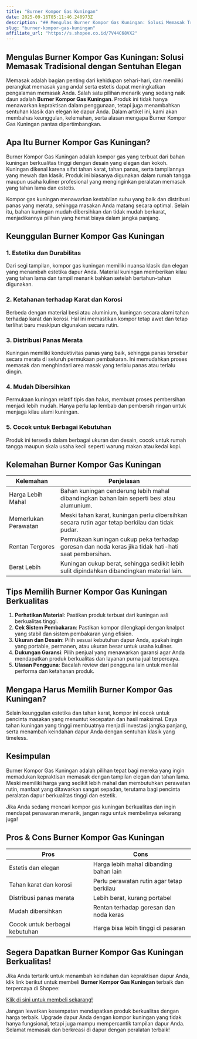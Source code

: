```yaml
---
title: "Burner Kompor Gas Kuningan"
date: 2025-09-16T05:11:46.240973Z
description: "## Mengulas Burner Kompor Gas Kuningan: Solusi Memasak Tradisional dengan Sentuhan Elegan..."
slug: "burner-kompor-gas-kuningan"
affiliate_url: "https://s.shopee.co.id/7V44C68VX2"
---
```

## Mengulas Burner Kompor Gas Kuningan: Solusi Memasak Tradisional dengan Sentuhan Elegan

Memasak adalah bagian penting dari kehidupan sehari-hari, dan memiliki perangkat memasak yang andal serta estetis dapat meningkatkan pengalaman memasak Anda. Salah satu pilihan menarik yang sedang naik daun adalah **Burner Kompor Gas Kuningan**. Produk ini tidak hanya menawarkan kepraktisan dalam penggunaan, tetapi juga menambahkan sentuhan klasik dan elegan ke dapur Anda. Dalam artikel ini, kami akan membahas keunggulan, kelemahan, serta alasan mengapa Burner Kompor Gas Kuningan pantas dipertimbangkan.

## Apa Itu Burner Kompor Gas Kuningan?

Burner Kompor Gas Kuningan adalah kompor gas yang terbuat dari bahan kuningan berkualitas tinggi dengan desain yang elegan dan kokoh. Kuningan dikenal karena sifat tahan karat, tahan panas, serta tampilannya yang mewah dan klasik. Produk ini biasanya digunakan dalam rumah tangga maupun usaha kuliner profesional yang menginginkan peralatan memasak yang tahan lama dan estetis.

Kompor gas kuningan menawarkan kestabilan suhu yang baik dan distribusi panas yang merata, sehingga masakan Anda matang secara optimal. Selain itu, bahan kuningan mudah dibersihkan dan tidak mudah berkarat, menjadikannya pilihan yang hemat biaya dalam jangka panjang.

## Keunggulan Burner Kompor Gas Kuningan

### 1. Estetika dan Durabilitas
Dari segi tampilan, kompor gas kuningan memiliki nuansa klasik dan elegan yang menambah estetika dapur Anda. Material kuningan memberikan kilau yang tahan lama dan tampil menarik bahkan setelah bertahun-tahun digunakan.

### 2. Ketahanan terhadap Karat dan Korosi
Berbeda dengan material besi atau aluminium, kuningan secara alami tahan terhadap karat dan korosi. Hal ini memastikan kompor tetap awet dan tetap terlihat baru meskipun digunakan secara rutin.

### 3. Distribusi Panas Merata
Kuningan memiliki konduktivitas panas yang baik, sehingga panas tersebar secara merata di seluruh permukaan pembakaran. Ini memudahkan proses memasak dan menghindari area masak yang terlalu panas atau terlalu dingin.

### 4. Mudah Dibersihkan
Permukaan kuningan relatif tipis dan halus, membuat proses pembersihan menjadi lebih mudah. Hanya perlu lap lembab dan pembersih ringan untuk menjaga kilau alami kuningan.

### 5. Cocok untuk Berbagai Kebutuhan
Produk ini tersedia dalam berbagai ukuran dan desain, cocok untuk rumah tangga maupun skala usaha kecil seperti warung makan atau kedai kopi.

## Kelemahan Burner Kompor Gas Kuningan

| Kelemahan | Penjelasan |
|------------|------------|
| Harga Lebih Mahal | Bahan kuningan cenderung lebih mahal dibandingkan bahan lain seperti besi atau alumunium. |
| Memerlukan Perawatan | Meski tahan karat, kuningan perlu dibersihkan secara rutin agar tetap berkilau dan tidak pudar. |
| Rentan Tergores | Permukaan kuningan cukup peka terhadap goresan dan noda keras jika tidak hati-hati saat pembersihan. |
| Berat Lebih | Kuningan cukup berat, sehingga sedikit lebih sulit dipindahkan dibandingkan material lain. |

## Tips Memilih Burner Kompor Gas Kuningan Berkualitas

1. **Perhatikan Material**: Pastikan produk terbuat dari kuningan asli berkualitas tinggi.
2. **Cek Sistem Pembakaran**: Pastikan kompor dilengkapi dengan knalpot yang stabil dan sistem pembakaran yang efisien.
3. **Ukuran dan Desain**: Pilih sesuai kebutuhan dapur Anda, apakah ingin yang portable, permanen, atau ukuran besar untuk usaha kuliner.
4. **Dukungan Garansi**: Pilih penjual yang menawarkan garansi agar Anda mendapatkan produk berkualitas dan layanan purna jual terpercaya.
5. **Ulasan Pengguna**: Bacalah review dari pengguna lain untuk menilai performa dan ketahanan produk.

## Mengapa Harus Memilih Burner Kompor Gas Kuningan?

Selain keunggulan estetika dan tahan karat, kompor ini cocok untuk pencinta masakan yang menuntut kecepatan dan hasil maksimal. Daya tahan kuningan yang tinggi membuatnya menjadi investasi jangka panjang, serta menambah keindahan dapur Anda dengan sentuhan klasik yang timeless.

## Kesimpulan

Burner Kompor Gas Kuningan adalah pilihan tepat bagi mereka yang ingin memadukan kepraktisan memasak dengan tampilan elegan dan tahan lama. Meski memiliki harga yang sedikit lebih mahal dan membutuhkan perawatan rutin, manfaat yang ditawarkan sangat sepadan, terutama bagi pencinta peralatan dapur berkualitas tinggi dan estetik.

Jika Anda sedang mencari kompor gas kuningan berkualitas dan ingin mendapat penawaran menarik, jangan ragu untuk membelinya sekarang juga!

## Pros & Cons Burner Kompor Gas Kuningan

| **Pros** | **Cons** |
|------------|------------|
| Estetis dan elegan | Harga lebih mahal dibanding bahan lain |
| Tahan karat dan korosi | Perlu perawatan rutin agar tetap berkilau |
| Distribusi panas merata | Lebih berat, kurang portabel |
| Mudah dibersihkan | Rentan terhadap goresan dan noda keras |
| Cocok untuk berbagai kebutuhan | Harga bisa lebih tinggi di pasaran |

## Segera Dapatkan Burner Kompor Gas Kuningan Berkualitas!

Jika Anda tertarik untuk menambah keindahan dan kepraktisan dapur Anda, klik link berikut untuk membeli **Burner Kompor Gas Kuningan** terbaik dan terpercaya di Shopee:

[Klik di sini untuk membeli sekarang!](https://s.shopee.co.id/7V44C68VX2)

Jangan lewatkan kesempatan mendapatkan produk berkualitas dengan harga terbaik. Upgrade dapur Anda dengan kompor kuningan yang tidak hanya fungsional, tetapi juga mampu mempercantik tampilan dapur Anda. Selamat memasak dan berkreasi di dapur dengan peralatan terbaik!
